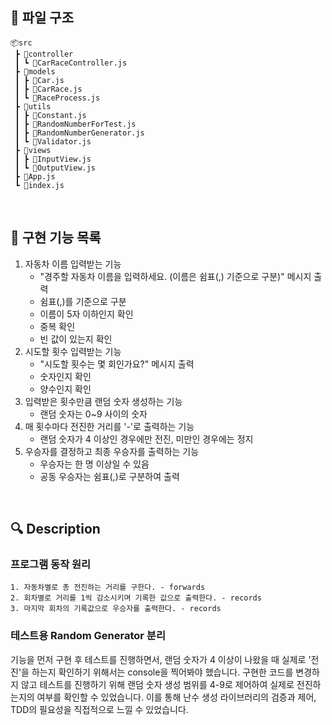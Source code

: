 ## 📂 파일 구조

```
📦src
 ┣ 📂controller
 ┃ ┗ 📜CarRaceController.js
 ┣ 📂models
 ┃ ┣ 📜Car.js
 ┃ ┣ 📜CarRace.js
 ┃ ┗ 📜RaceProcess.js
 ┣ 📂utils
 ┃ ┣ 📜Constant.js
 ┃ ┣ 📜RandomNumberForTest.js
 ┃ ┣ 📜RandomNumberGenerator.js
 ┃ ┗ 📜Validator.js
 ┣ 📂views
 ┃ ┣ 📜InputView.js
 ┃ ┗ 📜OutputView.js
 ┣ 📜App.js
 ┗ 📜index.js

```

<br>

## 🚀 구현 기능 목록

1. 자동차 이름 입력받는 기능
   - "경주할 자동차 이름을 입력하세요. (이름은 쉼표(,) 기준으로 구분)" 메시지 출력
   - 쉼표(,)를 기준으로 구분
   - 이름이 5자 이하인지 확인
   - 중복 확인
   - 빈 값이 있는지 확인
2. 시도할 횟수 입력받는 기능
   - "시도할 횟수는 몇 회인가요?" 메시지 출력
   - 숫자인지 확인
   - 양수인지 확인
3. 입력받은 횟수만큼 랜덤 숫자 생성하는 기능
   - 랜덤 숫자는 0~9 사이의 숫자
4. 매 횟수마다 전진한 거리를 '-'로 출력하는 기능
   - 랜덤 숫자가 4 이상인 경우에만 전진, 미만인 경우에는 정지
5. 우승자를 결정하고 최종 우승자를 출력하는 기능
   - 우승자는 한 명 이상일 수 있음
   - 공동 우승자는 쉼표(,)로 구분하여 출력

<br>

## 🔍 Description

### 프로그램 동작 원리 <br>

```
1. 자동차별로 총 전진하는 거리를 구한다. - forwards
2. 회차별로 거리를 1씩 감소시키며 기록한 값으로 출력한다. - records
3. 마지막 회차의 기록값으로 우승자를 출력한다. - records
```

### 테스트용 Random Generator 분리 <br>

기능을 먼저 구현 후 테스트를 진행하면서, 랜덤 숫자가 4 이상이 나왔을 때 실제로 '전진'을 하는지 확인하기 위해서는 console을 찍어봐야 했습니다. 구현한 코드를 변경하지 않고 테스트를 진행하기 위해 랜덤 숫자 생성 범위를 4-9로 제어하여 실제로 전진하는지의 여부를 확인할 수 있었습니다. 이를 통해 난수 생성 라이브러리의 검증과 제어, TDD의 필요성을 직접적으로 느낄 수 있었습니다.
